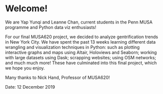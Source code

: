 # Welcome!
We are Yap Yunqi and Leanne Chan, current students in the Penn MUSA programme and Python data viz enthusiasts! 

For our final MUSA620 project, we decided to analyze gentrification trends in New York City. We have spent the past 13 weeks learning different data wrangling and visualization techniques in Python: such as plotting interactive graphs and maps using Altair, Holoviews and Seaborn; working with large datasets using Dask; scrapping websites; using OSM networks; and much much more! These have culminated into this final project, which we hope you enjoy. 

Many thanks to Nick Hand, Professor of MUSA620! 

Date: 12 December 2019 
